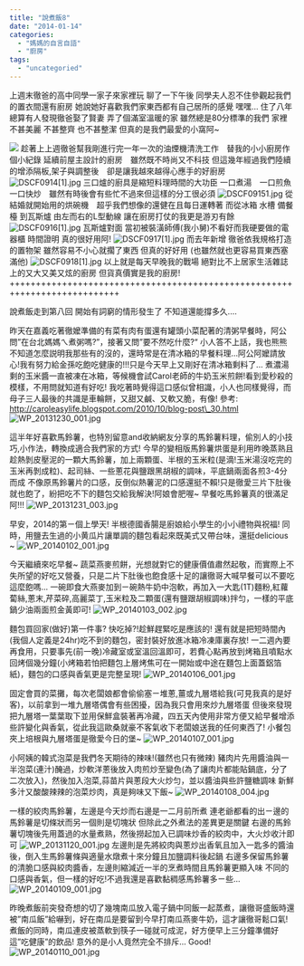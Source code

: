 ```yaml
---
title: "說煮飯8"
date: "2014-01-14"
categories: 
  - "媽媽的自言自語"
  - "廚房"
tags: 
  - "uncategoried"
---
```


上週末徹爸的高中同學一家子來家裡玩 聊了一下午後 同學夫人忍不住參觀起我們的置衣間還有廚房 她說她好喜歡我們家東西都有自己居所的感覺 嘿嘿... 住了八年 總算有人發現徹爸娶了賢妻 弄了個滿室溫暖的家 雖然總是80分標準的我們 家裡不甚美麗 不甚整齊 也不甚整潔 但真的是我們最愛的小窩阿~

 ![](images/11799249915_8741235dc4.jpg) 趁著上上週徹爸幫我剛進行完一年一次的油煙機清洗工作　替我的小小廚房作個小紀錄 延續前屋主設計的廚房　雖然既不時尚又不科技 但這幾年經過我們陸續的增添隔板,架子與調整後　卻是讓我越來越得心應手的好廚房 ![DSCF0914[1].jpg](images/11800773795_5d06751cf9.jpg) 三口爐的廚具是縮短料理時間的大功臣 一口煮湯　一口煎魚　一口快炒　雖然有時後會有些忙不過來但這樣的分工很必須 ![DSCF0915[1](1).jpg](images/11801179704_39d68854f7.jpg) 從結婚就開始用的烘碗機　超乎我們想像的還健在且每日運轉著 而從冰箱 水槽 備餐檯 到瓦斯爐 由左而右的L型動線 讓在廚房打仗的我更是游刃有餘 ![DSCF0916[1].jpg](images/11801028253_6ebb8b8b83.jpg) 瓦斯爐對面 當初被裝潢師傅(我小舅)不看好而我硬要做的電器櫃 時間證明 真的很好用阿! ![DSCF0917[1].jpg](images/11800777195_3bed1ee470.jpg) 而去年新增 徹爸依我規格打造的置物架 雖然容易不小心就擱了東西 但真的好好用 (也雖然就也更容易買東西塞滿他) ![DSCF0918[1].jpg](images/11801030633_1b0f95bfd8.jpg) 以上就是每天早晚我的戰場 絕對比不上居家生活雜誌上的又大又美又炫的廚房 但貨真價實是我的廚房! +++++++++++++++++++++++++++++++++++++++++++++++++++++++++++++++++++++++++++

說煮飯走到第八回 開始有詞窮的情形發生了 不知道還能撐多久....

昨天在嘉義吃著徹嬤準備的有菜有肉有蛋還有罐頭小菜配著的清粥早餐時，阿公問”在台北媽媽ㄟ煮粥嗎?”，接著又問”要不然吃什麼?“ 小人答不上話，我也熊熊不知道怎麼説明我那些有的沒的，還時常是在清冰箱的早餐料理...阿公阿嬤請放心!我有努力給金孫吃飽吃健康的!!!只是今天早上又剛好在清冰箱剩料了... 煮濃湯剩的玉米醬一直被凍在冰箱，等候機會試Carol老師的牛奶玉米煎餅!看到愛秒殺的模樣，不用問就知道有好吃! 我吃著時覺得這口感似曾相識，小人也同樣覺得，而母子三人最後的共識是車輪餅，又甜又鹹、又軟又脆，有像! 參考: http://caroleasylife.blogspot.com/2010/10/blog-post\_30.html ![WP_20131230_001.jpg](images/11799868506_047ee3151a.jpg) 

這半年好喜歡馬鈴薯，也特別留意and收納網友分享的馬鈴薯料理，偷別人的小技巧,小作法，轉換成適合我們家的方式! 今早的變相版馬鈴薯烘蛋是利用昨晚蒸熟且趁熱剝皮壓泥的一顆大馬鈴薯，加上兩顆蛋、半根的玉米粒(是滴!玉米湯沒吃完的玉米再剝成粒)、起司絲、一些蔥花與鹽跟黑胡椒的調味，平底鍋兩面各煎3-4分而成 不像原馬鈴薯片的口感，反倒似熱薯泥的口感還挺不賴!只是徹愛三片下肚後就也飽了，紛把吃不下的麵包交給我解決!阿娘會肥喔~ 早餐吃馬鈴薯真的很滿足阿!!! ![WP_20131231_003.jpg](images/11799522884_cf9cb1a47e.jpg) 

早安，2014的第ㄧ個上學天! 半根德國香腸是廚娘給小學生的小小禮物與祝福! 同時，用鹽去生過的小黄瓜片讓單調的麵包看起來既美式又帶台味，還挺delicious ~ ![WP_20140102_001.jpg](images/11800001266_f3ca624ab4.jpg) 

今天繼續來吃早餐~ 蔬菜燕麥煎餅，光想就對它的健康價值肅然起敬，而實際上不失所望的好吃又營養，只是二片下肚後也飽食感十足的讓徹哥大喊早餐可以不要吃這麼飽嗎... 一碗即食大燕麥加到ㄧ碗熱牛奶中泡軟，再加入一大匙(1T)麵粉,紅蘿蔔絲,蔥末,芹菜碎,高麗菜丁,玉米粒及二顆蛋(還有鹽跟胡椒調味)拌匀，一樣的平底鍋少油兩面煎金黃即可! ![WP_20140103_002.jpg](images/11799658534_b62928b91d.jpg) 

麵包買回家(做好)第一件事? 快吃掉?!趁鮮趕緊吃是應該的! 還有就是把短時間內(我個人定義是24hr)吃不到的麵包，密封裝好放進冰箱冷凍庫裏存放! 一二週內要再食用，只要事先(前一晚)冷藏室或室溫回溫即可，若費心點再放到烤箱且噴點水回烤個幾分鐘(小烤箱若怕把麵包上層烤焦可在一開始或中途在麵包上面蓋鋁箔紙)，麵包的口感與香氣更是完整呈現! ![WP_20140106_001.jpg](images/11799250845_dc9d7c80a0.jpg) 

固定會買的菜攤，每次老闆娘都會偷偷塞ㄧ堆蔥,薑或九層塔給我(可見我真的是好客)，以前拿到一堆九層塔偶會有些困擾，因為我只會用來炒九層塔蛋 但後來發現把九層塔一葉葉取下並用保鮮盒裝著再冷藏，四五天內使用非常方便又給早餐增添些許變化與香氣，從此我這歐桑就豪不客氣收下老闆娘送我的任何東西了! 小餐包夾上培根與九層塔蛋是徹愛今日的堡~ ![WP_20140107_001.jpg](images/11928586913_e8b186470e.jpg) 

小阿姨的韓式泡菜是我們冬天期待的辣味!(雖然也只有微辣) 豬肉片先用醬油與一半泡菜(連汁)醃過，炒軟洋蔥後放入肉煎炒至變色(為了讓肉片都能貼鍋底，分了二次放入)，然後加入泡菜,蒜苗片與蔥段大火炒匀，並以醬油與些許鹽糖調味 新鮮多汁又酸酸辣辣的泡菜炒肉，真是夠味又下飯~ ![WP_20140108_004.jpg](images/11929173916_26d49f2f3e.jpg) 

一樣的絞肉馬鈴薯，左邊是今天炒而右邊是一二月前所煮 連老爺都看的出ㄧ邊的馬鈴薯是切條狀而另一個則是切塊狀 但除此之外煮法的差異更是關鍵 右邊的馬鈴薯切塊後先用蓋過的水量煮熟，然後撈起加入已調味炒香的絞肉中，大火炒收汁即可 ![WP_20131120_001.jpg](images/11929295856_e39c0acf0d.jpg) 左邊則是先將絞肉與蔥炒出香氧且加入一匙多的醬油後，倒入生馬鈴薯條與適量水燉煮十來分鐘且加鹽調料後起鍋 右邊多保留馬鈴薯的清脆口感與絞肉醬香，左邊則縮減近一半的烹煮時間且馬鈴薯更顯入味 不同的口感與香氣，但一樣的好吃!不過我還是喜歡黏稠感馬鈴薯多ㄧ些... ![WP_20140109_001.jpg](images/11928438495_6d0b1613fb.jpg) 

昨晚煮飯前突發奇想的切了幾塊南瓜放入電子鍋中同飯一起蒸煮，讓徹哥盛飯時還被”南瓜飯”給嚇到，好在南瓜是要留到今早打南瓜燕麥牛奶，這才讓徹哥鬆口氣! 煮飯的同時，南瓜連皮被蒸軟到筷子一碰就可成泥，好方便早上三分鐘準備好這”吃健康”的飲品! 意外的是小人竟然完全不排斥... Good!![WP_20140110_001.jpg](images/11928440485_1fdba1bbff.jpg)
